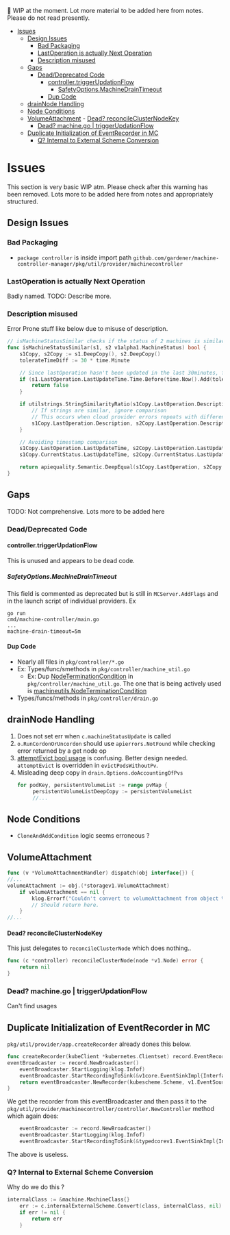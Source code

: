 🚧 WIP at the moment. Lot more material to be added here from notes. Please do not read presently.
- [Issues](#issues)
	- [Design Issues](#design-issues)
		- [Bad Packaging](#bad-packaging)
		- [LastOperation is actually Next Operation](#lastoperation-is-actually-next-operation)
		- [Description misused](#description-misused)
	- [Gaps](#gaps)
		- [Dead/Deprecated Code](#deaddeprecated-code)
			- [controller.triggerUpdationFlow](#controllertriggerupdationflow)
				- [SafetyOptions.MachineDrainTimeout](#safetyoptionsmachinedraintimeout)
			- [Dup Code](#dup-code)
	- [drainNode Handling](#drainnode-handling)
	- [Node Conditions](#node-conditions)
	- [VolumeAttachment](#volumeattachment)
			- [Dead? reconcileClusterNodeKey](#dead-reconcileclusternodekey)
		- [Dead? machine.go | triggerUpdationFlow](#dead-machinego--triggerupdationflow)
	- [Duplicate Initialization of EventRecorder in MC](#duplicate-initialization-of-eventrecorder-in-mc)
		- [Q? Internal to External Scheme Conversion](#q-internal-to-external-scheme-conversion)
# Issues

This section is very basic WIP atm. Please check after this warning has been removed. Lots more to be added here from notes and appropriately structured.

## Design Issues

### Bad Packaging

- `package controller` is inside import path `github.com/gardener/machine-controller-manager/pkg/util/provider/machinecontroller`


### LastOperation is actually Next Operation

Badly named. TODO: Describe more.

### Description misused

Error Prone stuff like below due to misuse of description.
```go
// isMachineStatusSimilar checks if the status of 2 machines is similar or not.
func isMachineStatusSimilar(s1, s2 v1alpha1.MachineStatus) bool {
	s1Copy, s2Copy := s1.DeepCopy(), s2.DeepCopy()
	tolerateTimeDiff := 30 * time.Minute

	// Since lastOperation hasn't been updated in the last 30minutes, force update this.
	if (s1.LastOperation.LastUpdateTime.Time.Before(time.Now().Add(tolerateTimeDiff * -1))) || (s2.LastOperation.LastUpdateTime.Time.Before(time.Now().Add(tolerateTimeDiff * -1))) {
		return false
	}

	if utilstrings.StringSimilarityRatio(s1Copy.LastOperation.Description, s2Copy.LastOperation.Description) > 0.75 {
		// If strings are similar, ignore comparison
		// This occurs when cloud provider errors repeats with different request IDs
		s1Copy.LastOperation.Description, s2Copy.LastOperation.Description = "", ""
	}

	// Avoiding timestamp comparison
	s1Copy.LastOperation.LastUpdateTime, s2Copy.LastOperation.LastUpdateTime = metav1.Time{}, metav1.Time{}
	s1Copy.CurrentStatus.LastUpdateTime, s2Copy.CurrentStatus.LastUpdateTime = metav1.Time{}, metav1.Time{}

	return apiequality.Semantic.DeepEqual(s1Copy.LastOperation, s2Copy.LastOperation) && apiequality.Semantic.DeepEqual(s1Copy.CurrentStatus, s2Copy.CurrentStatus)
}

```
## Gaps

TODO: Not comprehensive. Lots more to be added here

### Dead/Deprecated Code 

#### controller.triggerUpdationFlow
This is unused and appears to be dead code.

##### SafetyOptions.MachineDrainTimeout

This field is commented as deprecated but is still in `MCServer.AddFlags` and in the launch script of individual providers.
Ex
```
go run
cmd/machine-controller/main.go
...
machine-drain-timeout=5m
```

#### Dup Code

- Nearly all files in `pkg/controller/*.go`
- Ex: Types/func/smethods in `pkg/controller/machine_util.go`
  - Ex: Dup [NodeTerminationCondition](https://github.com/gardener/machine-controller-manager/blob/v0.47.0/pkg/controller/machine_util.go#L48) in `pkg/controller/machine_util.go`. The one that is being actively used is [machineutils.NodeTerminationCondition](https://github.com/gardener/machine-controller-manager/blob/v0.47.0/pkg/util/provider/machineutils/utils.go#L70)
- Types/funcs/methods in `pkg/controller/drain.go` 

## drainNode Handling

1. Does not set err when `c.machineStatusUpdate` is called
2. `o.RunCordonOrUncordon` should use `apierrors.NotFound` while checking error returned by a get node op
3. [attemptEvict bool usage](https://github.com/gardener/machine-controller-manager/blob/v0.47.0/pkg/util/provider/drain/drain.go#L400) is confusing. Better design needed. `attemptEvict` is overridden in  `evictPodsWithoutPv`.
4. Misleading deep copy in `drain.Options.doAccountingOfPvs`
   ```go
   for podKey, persistentVolumeList := range pvMap {
		persistentVolumeListDeepCopy := persistentVolumeList
		//...
	```

## Node Conditions
- `CloneAndAddCondition` logic seems erroneous ?
## VolumeAttachment

```go
func (v *VolumeAttachmentHandler) dispatch(obj interface{}) {
//...
volumeAttachment := obj.(*storagev1.VolumeAttachment)
	if volumeAttachment == nil {
		klog.Errorf("Couldn't convert to volumeAttachment from object %v", obj)
		// Should return here.
	}
//...
```

#### Dead? reconcileClusterNodeKey 

This just delegates to `reconcileClusterNode` which does nothing..
```go
func (c *controller) reconcileClusterNode(node *v1.Node) error {
	return nil
}

```

### Dead? machine.go | triggerUpdationFlow
Can't find usages

## Duplicate Initialization of EventRecorder in MC

`pkg/util/provider/app.createRecorder` already dones this below.
```go
func createRecorder(kubeClient *kubernetes.Clientset) record.EventRecorder {
eventBroadcaster := record.NewBroadcaster()
	eventBroadcaster.StartLogging(klog.Infof)
	eventBroadcaster.StartRecordingToSink(&v1core.EventSinkImpl{Interface: v1core.New(kubeClient.CoreV1().RESTClient()).Events("")})
	return eventBroadcaster.NewRecorder(kubescheme.Scheme, v1.EventSource{Component: controllerManagerAgentName})
}
```


We get the recorder from this eventBroadcaster and then pass it to the `pkg/util/provider/machinecontroller/controller.NewController` method which again does:
```go
	eventBroadcaster := record.NewBroadcaster()
	eventBroadcaster.StartLogging(klog.Infof)
	eventBroadcaster.StartRecordingToSink(&typedcorev1.EventSinkImpl{Interface: typedcorev1.New(controlCoreClient.CoreV1().RESTClient()).Events(namespace)})
```
The above is useless.

### Q? Internal to External Scheme Conversion

Why do we do this ?
```go
internalClass := &machine.MachineClass{}
	err := c.internalExternalScheme.Convert(class, internalClass, nil)
	if err != nil {
		return err
	}
```